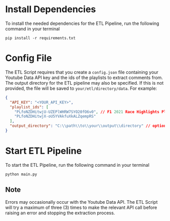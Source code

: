 # Install Dependencies

To install the needed dependencies for the ETL Pipeline,
run the following command in your terminal

``pip install -r requirements.txt``

# Config File

The ETL Script requires that you create a ``config.json`` file containing 
your Youtube Data API key and the ids of the playlists to extract 
comments from. The output directory for the ETL pipeline may also be specified.
If this is not provided, the file will be saved to `your/etl/directory/data`. 
For example:

```json
{
  "API_KEY": "<YOUR_API_KEY>",
  "playlist_ids": [
    "PLfoNZDHitwjU-UZEPlWHRW7SYO20fO6v0", // F1 2021 Race Highlights Playlist ID
    "PLfoNZDHitwjX-oU5YVAkfuXkALZqempRS"
  ],
  "output_directory": "C:\\path\\to\\your\\output\\directory" // optional field
}
```

# Start ETL Pipeline

To start the ETL Pipeline, run the following command in your terminal

``python main.py``

## Note
Errors may occasionally occur with the Youtube Data API. The ETL Script will 
try a maximum of three (3) times to make the relevant API call before raising
an error and stopping the extraction process.